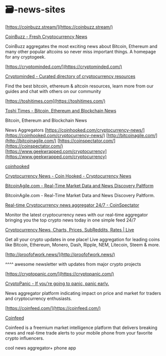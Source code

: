 # 🗃-news-sites




[https://coinbuzz.stream/](https://coinbuzz.stream/)

[CoinBuzz - Fresh Cryptocurrency News](https://coinbuzz.stream/)

CoinBuzz aggregates the most exciting news about Bitcoin, Ethereum and many other popular altcoins so never miss important things. A homepage for any cryptogeek.

[https://cryptominded.com/](https://cryptominded.com/)

[Cryptominded - Curated directory of cryptocurrency resources](https://cryptominded.com/)

Find the best bitcoin, ethereum & altcoin resources, learn more from our guides and chat with others on our community



[https://toshitimes.com](https://toshitimes.com/)

[Toshi Times - Bitcoin, Ethereum and Blockchain News](https://toshitimes.com/)

Bitcoin, Ethereum and Blockchain News



News Aggregators [https://coinhooked.com/cryptocurrency-news/](https://coinhooked.com/cryptocurrency-news/) [http://bitcoinagile.com/](http://bitcoinagile.com/) [https://coinspectator.com/](https://coinspectator.com/) [https://www.geekwrapped.com/cryptocurrency](https://www.geekwrapped.com/cryptocurrency)

[coinhooked](https://coinhooked.com/author/coinhooked/)

[Cryptocurrency News - Coin Hooked - Cryptocurrency News](https://coinhooked.com/cryptocurrency-news/)

[BitcoinAgile.com - Real-Time Market Data and News Discovery Paltform](http://bitcoinagile.com/)

BitcoinAgile.com - Real-Time Market Data and News Discovery Paltform.

[Real-time Cryptocurrency news aggregator 24/7 - CoinSpectator](https://coinspectator.com/)

Monitor the latest cryptocurrency news with our real-time aggregator bringing you the top crypto news today in one simple feed 24/7

[Cryptocurrency News, Charts, Prices, SubReddits, Rates | Live](https://www.geekwrapped.com/cryptocurrency)

Get all your crypto updates in one place! Live aggregation for leading coins like Bitcoin, Ethereum, Monero, Dash, Ripple, NEM, Litecoin, Steem & more.



[http://proofofwork.news/](http://proofofwork.news/)

^^^^ awesome newsletter with updates from major crypto projects



[https://cryptopanic.com/](https://cryptopanic.com/)

[CryptoPanic - If you're going to panic, panic early.](https://cryptopanic.com/)

News aggregator platform indicating impact on price and market for traders and cryptocurrency enthusiasts.




[https://coinfeed.com/](https://coinfeed.com/)

[Coinfeed](https://coinfeed.com/)

Coinfeed is a freemium market intelligence platform that delivers breaking news and real-time trade alerts to your mobile phone from your favorite crypto influencers.

cool news aggregator+ phone app